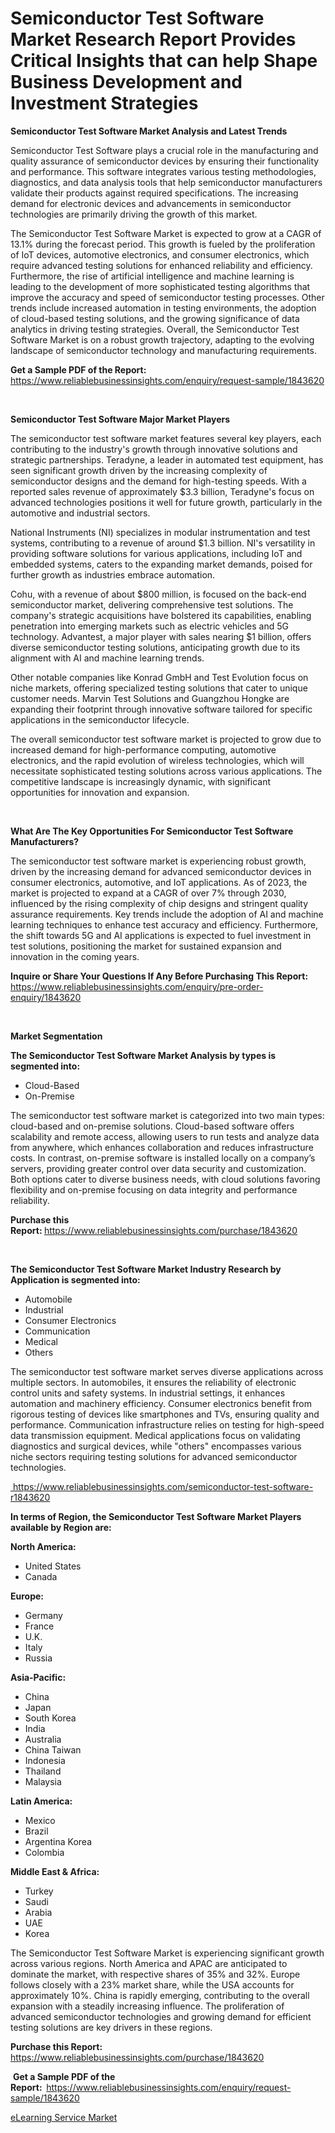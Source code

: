 <p><h1>Semiconductor Test Software Market Research Report Provides Critical Insights that can help Shape Business Development and Investment Strategies</h1></p><p><strong>Semiconductor Test Software Market Analysis and Latest Trends</strong></p>
<p><p>Semiconductor Test Software plays a crucial role in the manufacturing and quality assurance of semiconductor devices by ensuring their functionality and performance. This software integrates various testing methodologies, diagnostics, and data analysis tools that help semiconductor manufacturers validate their products against required specifications. The increasing demand for electronic devices and advancements in semiconductor technologies are primarily driving the growth of this market.</p><p>The Semiconductor Test Software Market is expected to grow at a CAGR of 13.1% during the forecast period. This growth is fueled by the proliferation of IoT devices, automotive electronics, and consumer electronics, which require advanced testing solutions for enhanced reliability and efficiency. Furthermore, the rise of artificial intelligence and machine learning is leading to the development of more sophisticated testing algorithms that improve the accuracy and speed of semiconductor testing processes. Other trends include increased automation in testing environments, the adoption of cloud-based testing solutions, and the growing significance of data analytics in driving testing strategies. Overall, the Semiconductor Test Software Market is on a robust growth trajectory, adapting to the evolving landscape of semiconductor technology and manufacturing requirements.</p></p>
<p><strong>Get a Sample PDF of the Report:&nbsp;</strong> <a href="https://www.reliablebusinessinsights.com/enquiry/request-sample/1843620?utm_campaign=2768&utm_medium=2&utm_source=Github&utm_content=ia&utm_term=11032025&utm_id=semiconductor-test-software">https://www.reliablebusinessinsights.com/enquiry/request-sample/1843620</a></p>
<p>&nbsp;</p>
<p><strong>Semiconductor Test Software Major Market Players</strong></p>
<p><p>The semiconductor test software market features several key players, each contributing to the industry's growth through innovative solutions and strategic partnerships. Teradyne, a leader in automated test equipment, has seen significant growth driven by the increasing complexity of semiconductor designs and the demand for high-testing speeds. With a reported sales revenue of approximately $3.3 billion, Teradyne's focus on advanced technologies positions it well for future growth, particularly in the automotive and industrial sectors.</p><p>National Instruments (NI) specializes in modular instrumentation and test systems, contributing to a revenue of around $1.3 billion. NI's versatility in providing software solutions for various applications, including IoT and embedded systems, caters to the expanding market demands, poised for further growth as industries embrace automation.</p><p>Cohu, with a revenue of about $800 million, is focused on the back-end semiconductor market, delivering comprehensive test solutions. The company's strategic acquisitions have bolstered its capabilities, enabling penetration into emerging markets such as electric vehicles and 5G technology. Advantest, a major player with sales nearing $1 billion, offers diverse semiconductor testing solutions, anticipating growth due to its alignment with AI and machine learning trends.</p><p>Other notable companies like Konrad GmbH and Test Evolution focus on niche markets, offering specialized testing solutions that cater to unique customer needs. Marvin Test Solutions and Guangzhou Hongke are expanding their footprint through innovative software tailored for specific applications in the semiconductor lifecycle.</p><p>The overall semiconductor test software market is projected to grow due to increased demand for high-performance computing, automotive electronics, and the rapid evolution of wireless technologies, which will necessitate sophisticated testing solutions across various applications. The competitive landscape is increasingly dynamic, with significant opportunities for innovation and expansion.</p></p>
<p>&nbsp;</p>
<p><strong>What Are The Key Opportunities For Semiconductor Test Software Manufacturers?</strong></p>
<p><p>The semiconductor test software market is experiencing robust growth, driven by the increasing demand for advanced semiconductor devices in consumer electronics, automotive, and IoT applications. As of 2023, the market is projected to expand at a CAGR of over 7% through 2030, influenced by the rising complexity of chip designs and stringent quality assurance requirements. Key trends include the adoption of AI and machine learning techniques to enhance test accuracy and efficiency. Furthermore, the shift towards 5G and AI applications is expected to fuel investment in test solutions, positioning the market for sustained expansion and innovation in the coming years.</p></p>
<p><strong>Inquire or Share Your Questions If Any Before Purchasing This Report:</strong> <a href="https://www.reliablebusinessinsights.com/enquiry/pre-order-enquiry/1843620?utm_campaign=2768&utm_medium=2&utm_source=Github&utm_content=ia&utm_term=11032025&utm_id=semiconductor-test-software">https://www.reliablebusinessinsights.com/enquiry/pre-order-enquiry/1843620</a></p>
<p>&nbsp;</p>
<p><strong>Market Segmentation</strong></p>
<p><strong>The Semiconductor Test Software Market Analysis by types is segmented into:</strong></p>
<p><ul><li>Cloud-Based</li><li>On-Premise</li></ul></p>
<p><p>The semiconductor test software market is categorized into two main types: cloud-based and on-premise solutions. Cloud-based software offers scalability and remote access, allowing users to run tests and analyze data from anywhere, which enhances collaboration and reduces infrastructure costs. In contrast, on-premise software is installed locally on a company’s servers, providing greater control over data security and customization. Both options cater to diverse business needs, with cloud solutions favoring flexibility and on-premise focusing on data integrity and performance reliability.</p></p>
<p><strong>Purchase this Report:&nbsp;</strong><a href="https://www.reliablebusinessinsights.com/purchase/1843620?utm_campaign=2768&utm_medium=2&utm_source=Github&utm_content=ia&utm_term=11032025&utm_id=semiconductor-test-software">https://www.reliablebusinessinsights.com/purchase/1843620</a></p>
<p>&nbsp;</p>
<p><strong>The Semiconductor Test Software Market Industry Research by Application is segmented into:</strong></p>
<p><ul><li>Automobile</li><li>Industrial</li><li>Consumer Electronics</li><li>Communication</li><li>Medical</li><li>Others</li></ul></p>
<p><p>The semiconductor test software market serves diverse applications across multiple sectors. In automobiles, it ensures the reliability of electronic control units and safety systems. In industrial settings, it enhances automation and machinery efficiency. Consumer electronics benefit from rigorous testing of devices like smartphones and TVs, ensuring quality and performance. Communication infrastructure relies on testing for high-speed data transmission equipment. Medical applications focus on validating diagnostics and surgical devices, while "others" encompasses various niche sectors requiring testing solutions for advanced semiconductor technologies.</p></p>
<p><a href="https://www.reliablebusinessinsights.com/semiconductor-test-software-r1843620?utm_campaign=2768&utm_medium=2&utm_source=Github&utm_content=ia&utm_term=11032025&utm_id=semiconductor-test-software">&nbsp;https://www.reliablebusinessinsights.com/semiconductor-test-software-r1843620</a></p>
<p><strong>In terms of Region, the Semiconductor Test Software Market Players available by Region are:</strong></p>
<p>
    <p> <strong> North America: </strong>
        <ul>
            <li>United States</li>
            <li>Canada</li>
        </ul>
        </p> 
    <p> <strong> Europe: </strong>
        <ul>
            <li>Germany</li>
            <li>France</li>
            <li>U.K.</li>
            <li>Italy</li>
            <li>Russia</li>
        </ul>
        </p> 
    <p> <strong> Asia-Pacific: </strong>
        <ul>
            <li>China</li>
            <li>Japan</li>
            <li>South Korea</li>
            <li>India</li>
            <li>Australia</li>
            <li>China Taiwan</li>
            <li>Indonesia</li>
            <li>Thailand</li>
            <li>Malaysia</li>
        </ul>
        </p> 
    <p> <strong> Latin America: </strong>
        <ul>
            <li>Mexico</li>
            <li>Brazil</li>
            <li>Argentina Korea</li>
            <li>Colombia</li>
        </ul>
        </p> 
    <p> <strong> Middle East & Africa: </strong>
        <ul>
            <li>Turkey</li>
            <li>Saudi</li>
            <li>Arabia</li>
            <li>UAE</li>
            <li>Korea</li>
        </ul>
    </p>
    </p>
<p><p>The Semiconductor Test Software Market is experiencing significant growth across various regions. North America and APAC are anticipated to dominate the market, with respective shares of 35% and 32%. Europe follows closely with a 23% market share, while the USA accounts for approximately 10%. China is rapidly emerging, contributing to the overall expansion with a steadily increasing influence. The proliferation of advanced semiconductor technologies and growing demand for efficient testing solutions are key drivers in these regions.</p></p>
<p><strong>Purchase this Report: </strong><a href="https://www.reliablebusinessinsights.com/purchase/1843620?utm_campaign=2768&utm_medium=2&utm_source=Github&utm_content=ia&utm_term=11032025&utm_id=semiconductor-test-software">https://www.reliablebusinessinsights.com/purchase/1843620</a></p>
<p>&nbsp;<strong>Get a Sample PDF of the Report:&nbsp;&nbsp;</strong><a href="https://www.reliablebusinessinsights.com/enquiry/request-sample/1843620?utm_campaign=2768&utm_medium=2&utm_source=Github&utm_content=ia&utm_term=11032025&utm_id=semiconductor-test-software">https://www.reliablebusinessinsights.com/enquiry/request-sample/1843620</a></p>
<p><strong></strong></p>
<p><p><a href="https://github.com/guneycigdem35/Market-Research-Report-List-5/blob/main/elearning-service-market.md?utm_campaign=2768&utm_medium=2&utm_source=Github&utm_content=ia&utm_term=11032025&utm_id=semiconductor-test-software">eLearning Service Market</a></p></p>